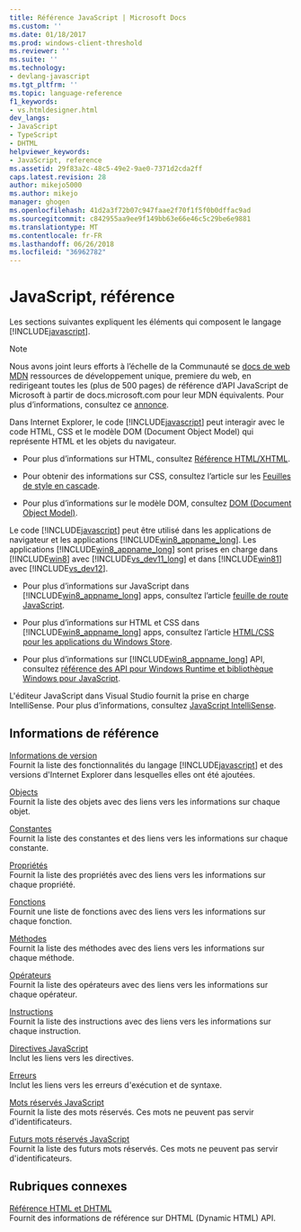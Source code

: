 ```yaml
---
title: Référence JavaScript | Microsoft Docs
ms.custom: ''
ms.date: 01/18/2017
ms.prod: windows-client-threshold
ms.reviewer: ''
ms.suite: ''
ms.technology:
- devlang-javascript
ms.tgt_pltfrm: ''
ms.topic: language-reference
f1_keywords:
- vs.htmldesigner.html
dev_langs:
- JavaScript
- TypeScript
- DHTML
helpviewer_keywords:
- JavaScript, reference
ms.assetid: 29f83a2c-48c5-49e2-9ae0-7371d2cda2ff
caps.latest.revision: 28
author: mikejo5000
ms.author: mikejo
manager: ghogen
ms.openlocfilehash: 41d2a3f72b07c947faae2f70f1f5f0b0dffac9ad
ms.sourcegitcommit: c842955aa9ee9f149bb63e66e46c5c29be6e9881
ms.translationtype: MT
ms.contentlocale: fr-FR
ms.lasthandoff: 06/26/2018
ms.locfileid: "36962782"
---
```

# <a name="javascript-reference"></a>JavaScript, référence
Les sections suivantes expliquent les éléments qui composent le langage [!INCLUDE[javascript](../../javascript/includes/javascript-md.md)].  

> [!NOTE]
> Nous avons joint leurs efforts à l’échelle de la Communauté se [docs de web MDN](https://developer.mozilla.org/en-US/) ressources de développement unique, premiere du web, en redirigeant toutes les (plus de 500 pages) de référence d’API JavaScript de Microsoft à partir de docs.microsoft.com pour leur MDN équivalents. Pour plus d’informations, consultez ce [annonce](https://blogs.windows.com/msedgedev/2018/06/26/chakra-docs-mdn-web-docs/).
  
 Dans Internet Explorer, le code [!INCLUDE[javascript](../../javascript/includes/javascript-md.md)] peut interagir avec le code HTML, CSS et le modèle DOM (Document Object Model) qui représente HTML et les objets du navigateur.  
  
-   Pour plus d’informations sur HTML, consultez [Référence HTML/XHTML](http://go.microsoft.com/fwlink/p/?LinkId=251007).  
  
-   Pour obtenir des informations sur CSS, consultez l’article sur les [Feuilles de style en cascade](http://go.microsoft.com/fwlink/p/?LinkId=251008).  
  
-   Pour plus d’informations sur le modèle DOM, consultez [DOM (Document Object Model)](http://go.microsoft.com/fwlink/p/?LinkId=251009).  
  
 Le code [!INCLUDE[javascript](../../javascript/includes/javascript-md.md)] peut être utilisé dans les applications de navigateur et les applications [!INCLUDE[win8_appname_long](../../javascript/includes/win8-appname-long-md.md)]. Les applications [!INCLUDE[win8_appname_long](../../javascript/includes/win8-appname-long-md.md)] sont prises en charge dans [!INCLUDE[win8](../../javascript/includes/win8-md.md)] avec [!INCLUDE[vs_dev11_long](../../javascript/includes/vs-dev11-long-md.md)] et dans [!INCLUDE[win81](../../javascript/includes/win81-md.md)] avec [!INCLUDE[vs_dev12](../../javascript/includes/vs-dev12-md.md)].  
  
-   Pour plus d’informations sur JavaScript dans [!INCLUDE[win8_appname_long](../../javascript/includes/win8-appname-long-md.md)] apps, consultez l’article [feuille de route JavaScript](http://msdn.microsoft.com/en-us/4f28182b-1e4b-4bbd-8ae9-dcc504de4341).  
  
-   Pour plus d’informations sur HTML et CSS dans [!INCLUDE[win8_appname_long](../../javascript/includes/win8-appname-long-md.md)] apps, consultez l’article [HTML/CSS pour les applications du Windows Store](http://go.microsoft.com/fwlink/p/?LinkId=250939).  
  
-   Pour plus d’informations sur [!INCLUDE[win8_appname_long](../../javascript/includes/win8-appname-long-md.md)] API, consultez [référence des API pour Windows Runtime et bibliothèque Windows pour JavaScript](http://go.microsoft.com/fwlink/p/?LinkID=250938).  
  
 L'éditeur JavaScript dans Visual Studio fournit la prise en charge IntelliSense. Pour plus d’informations, consultez [JavaScript IntelliSense](/visualstudio/ide/javascript-intellisense).  
  
## <a name="reference-information"></a>Informations de référence
 [Informations de version](../../javascript/reference/javascript-version-information.md)  
 Fournit la liste des fonctionnalités du langage [!INCLUDE[javascript](../../javascript/includes/javascript-md.md)] et des versions d'Internet Explorer dans lesquelles elles ont été ajoutées.  
  
 [Objects](../../javascript/reference/javascript-objects.md)  
 Fournit la liste des objets avec des liens vers les informations sur chaque objet.  
  
 [Constantes](../../javascript/reference/javascript-constants.md)  
 Fournit la liste des constantes et des liens vers les informations sur chaque constante.  
  
 [Propriétés](../../javascript/reference/javascript-properties.md)  
 Fournit la liste des propriétés avec des liens vers les informations sur chaque propriété.  
  
 [Fonctions](../../javascript/reference/javascript-functions.md)  
 Fournit une liste de fonctions avec des liens vers les informations sur chaque fonction.  
  
 [Méthodes](../../javascript/reference/javascript-methods.md)  
 Fournit la liste des méthodes avec des liens vers les informations sur chaque méthode.  
  
 [Opérateurs](../../javascript/reference/javascript-operators.md)  
 Fournit la liste des opérateurs avec des liens vers les informations sur chaque opérateur.  
  
 [Instructions](../../javascript/reference/javascript-statements.md)  
 Fournit la liste des instructions avec des liens vers les informations sur chaque instruction.  
  
 [Directives JavaScript](../../javascript/reference/javascript-directives.md)  
 Inclut les liens vers les directives.  
  
 [Erreurs](../../javascript/reference/javascript-errors.md)  
 Inclut les liens vers les erreurs d'exécution et de syntaxe.  
  
 [Mots réservés JavaScript](../../javascript/reference/javascript-reserved-words.md)  
 Fournit la liste des mots réservés. Ces mots ne peuvent pas servir d'identificateurs.  
  
 [Futurs mots réservés JavaScript](../../javascript/reference/javascript-future-reserved-words.md)  
 Fournit la liste des futurs mots réservés. Ces mots ne peuvent pas servir d'identificateurs.  
  
## <a name="related-sections"></a>Rubriques connexes  

 [Référence HTML et DHTML](http://go.microsoft.com/fwlink/?LinkId=148095)  
 Fournit des informations de référence sur DHTML (Dynamic HTML) API.